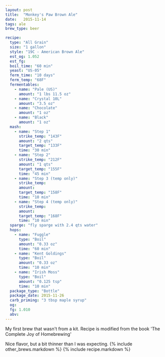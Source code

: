 ```yaml
---
layout: post
title:  "Monkey's Paw Brown Ale"
date:   2015-11-14
tags: ale
brew_type: beer

recipe:
  type: "All Grain"
  size: "1 gallon"
  style: "19C - American Brown Ale"
  est_og: 1.052
  est_fg: 
  boil_time: "60 min"
  yeast: "US-05"
  ferm_time: "10 days"
  ferm_temp: "68F"
  fermentables:
    - name: "Pale (US)"
      amount: "1 lbs 11.5 oz"
    - name: "Crystal 10L"
      amount: "3.5 oz"
    - name: "Chocolate"
      amount: "1 oz"
    - name: "Black"
      amount: "1 oz"
  mash:
    - name: "Step 1"
      strike_temp: "143F"
      amount: "2 qts"
      target_temp: "133F"
      time: "30 min"
    - name: "Step 2"
      strike_temp: "212F"
      amount: "1 qts"
      target_temp: "155F"
      time: "45 min"
    - name: "Step 3 (temp only)"
      strike_temp: 
      amount: 
      target_temp: "158F"
      time: "10 min"
    - name: "Step 4 (temp only)"
      strike_temp: 
      amount: 
      target_temp: "168F"
      time: "10 min"
  sparge: "fly sparge with 2.4 qts water"
  hops:
    - name: "Fuggle"
      type: "Boil"
      amount: "0.33 oz"
      time: "60 min"
    - name: "Kent Goldings"
      type: "Boil"
      amount: "0.33 oz"
      time: "10 min"
    - name: "Irish Moss"
      type: "Boil"
      amount: "0.125 tsp"
      time: "10 min"
  package_type: "Bottle"
  package_date: 2015-11-26
  carb_priming: "3 tbsp maple syrup"
  og: 
  fg: 1.010
  abv:
---
```

My first brew that wasn't from a kit. Recipe is modified from the book 'The Complete Joy of Homebrewing'

Nice flavor, but a bit thinner than I was expecting.
{% include other_brews.markdown %}
{% include recipe.markdown %}
